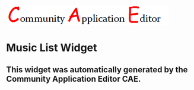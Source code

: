 ![CAE](https://github.com/CAE-Community-Application-Editor/frontendComponent-52/blob/gh-pages/img/logo.png)  

Music List Widget
===================


This widget was automatically generated by the Community Application Editor CAE.  
---------------
